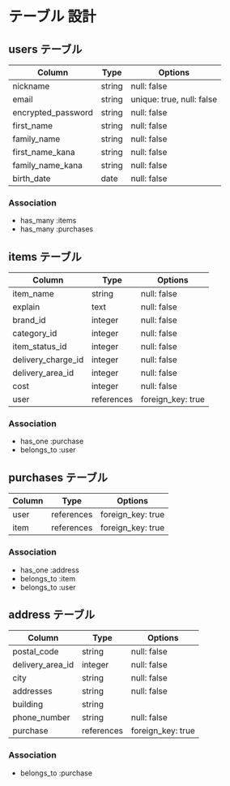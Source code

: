 # テーブル 設計

## users テーブル

| Column             | Type                | Options                 |
|--------------------|---------------------|-------------------------|
| nickname           | string              | null: false             |
| email              | string              | unique: true, null: false|
| encrypted_password | string              | null: false             |
| first_name         | string              | null: false             |
| family_name        | string              | null: false             |
| first_name_kana    | string              | null: false             |
| family_name_kana   | string              | null: false             |
| birth_date         | date                | null: false             |

### Association

* has_many :items
* has_many :purchases

## items テーブル

| Column                | Type       | Options           |
|-----------------------|------------|-------------------|
| item_name             | string     | null: false       |
| explain               | text       | null: false       |
| brand_id              | integer    | null: false       |
| category_id           | integer    | null: false       |
| item_status_id        | integer    | null: false       |
| delivery_charge_id    | integer    | null: false       |
| delivery_area_id      | integer    | null: false       |
| cost                  | integer    | null: false       |
| user                  | references | foreign_key: true |


### Association

- has_one :purchase
- belongs_to :user

## purchases テーブル

| Column                | Type       | Options           |
|-----------------------|------------|-------------------|
| user                  | references | foreign_key: true |
| item                  | references | foreign_key: true |


### Association

- has_one :address
- belongs_to :item
- belongs_to :user

## address テーブル

| Column                | Type       | Options           |
|-----------------------|------------|-------------------|
| postal_code           | string     | null: false       |
| delivery_area_id      | integer    | null: false       |
| city                  | string     | null: false       |
| addresses             | string     | null: false       |
| building              | string     |                   |
| phone_number          | string     | null: false       |
| purchase              |references  |foreign_key: true  |
### Association

- belongs_to :purchase